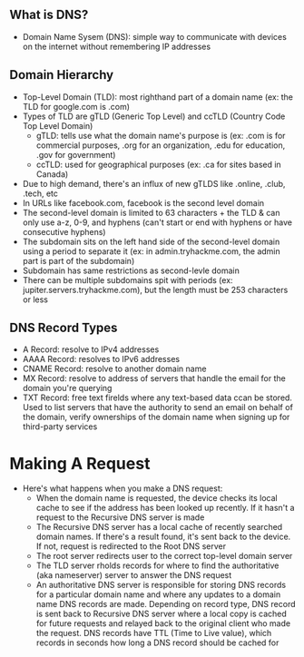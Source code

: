 ## What is DNS?
* Domain Name Sysem (DNS): simple way to communicate with devices on the internet without remembering IP addresses

## Domain Hierarchy
* Top-Level Domain (TLD): most righthand part of a domain name (ex: the TLD for google.com is .com) 
* Types of TLD are gTLD (Generic Top Level) and ccTLD (Country Code Top Level Domain)
   * gTLD: tells use what the domain name's purpose is (ex: .com is for commercial purposes, .org for an organization, .edu for education, .gov for government)
   * ccTLD: used for geographical purposes (ex: .ca for sites based in Canada)
* Due to high demand, there's an influx of new gTLDS like .online, .club, .tech, etc
* In URLs like facebook.com, facebook is the second level domain
* The second-level domain is limited to 63 characters + the TLD & can only use a-z, 0-9, and hyphens (can't start or end with hyphens or have consecutive hyphens)
* The subdomain sits on the left hand side of the second-level domain using a period to separate it (ex: in admin.tryhackme.com, the admin part is part of the subdomain)
* Subdomain has same restrictions as second-levle domain
* There can be multiple subdomains spit with periods (ex: jupiter.servers.tryhackme.com), but the length must be 253 characters or less

## DNS Record Types
* A Record: resolve to IPv4 addresses
* AAAA Record: resolves to IPv6 addresses
* CNAME Record: resolve to another domain name
* MX Record: resolve to address of servers that handle the email for the domain you're querying
* TXT Record: free text firelds where any text-based data ccan be stored. Used to list servers that have the authority to send an email on behalf of the domain, verify ownerships of the domain name when signing up for third-party services

# Making A Request
* Here's what happens when you make a DNS request:
  * When the domain name is requested, the device checks its local cache to see if the address has been looked up recently. If it hasn't a request to the Recursive DNS server is made
  * The Recursive DNS server has a local cache of recently searched domain names. If there's a result found, it's sent back to the device. If not, request is redirected to the Root DNS server
  * The root server redirects user to the correct top-level domain server
  * The TLD server rholds records for where to find the authoritative (aka nameserver) server to answer the DNS request
  * An authoritative DNS server is responsible for storing DNS records for a particular domain name and where any updates to a domain name DNS records are made. Depending on record type, DNS record is sent back to Recursive DNS server where a local copy is cached for future requests and relayed back to the original client who made the request. DNS records have TTL (Time to Live value), which records in seconds how long a DNS record should be cached for 
